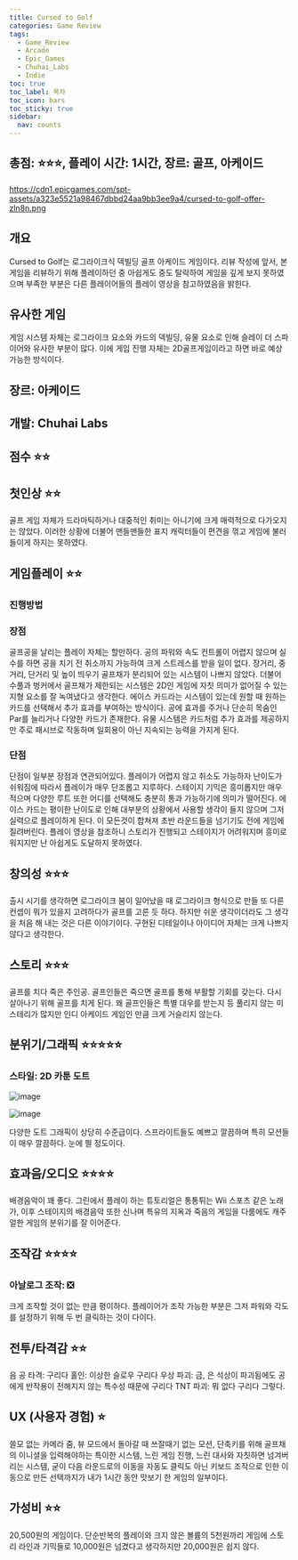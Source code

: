 ```yaml
---
title: Cursed to Golf
categories: Game Review
tags:
  - Game_Review
  - Arcade
  - Epic_Games
  - Chuhai_Labs
  - Indie
toc: true
toc_label: 목차
toc_icon: bars
toc_sticky: true
sidebar:
  nav: counts
---
```

## 총점: ⭐⭐⭐, 플레이 시간: 1시간, 장르: 골프, 아케이드

https://cdn1.epicgames.com/spt-assets/a323e5521a98467dbbd24aa9bb3ee9a4/cursed-to-golf-offer-zln8n.png

## 개요
Cursed to Golf는 로그라이크식 덱빌딩 골프 아케이드 게임이다.
리뷰 작성에 앞서, 본 게임을 리뷰하기 위해 플레이하던 중 아쉽게도 중도 탈락하여 게임을 깊게 보지 못하였으며 부족한 부분은 다른 플레이어들의 플레이 영상을 참고하였음을 밝힌다.
## 유사한 게임
게임 시스템 자체는 로그라이크 요소와 카드의 덱빌딩, 유물 요소로 인해 슬레이 더 스파이어와 유사한 부분이 많다. 이에 게임 진행 자체는 2D골프게임이라고 하면 바로 예상 가능한 방식이다.
## 장르: 아케이드
## 개발: Chuhai Labs
## 점수 ⭐⭐
## 첫인상 ⭐⭐
골프 게임 자체가 드라마틱하거나 대중적인 취미는 아니기에 크게 매력적으로 다가오지는 않았다. 이러한 상황에 더불어 맨들맨들한 표지 캐릭터들이 편견을 꺾고 게임에 불러들이게 하지는 못하였다.
## 게임플레이 ⭐⭐
### 진행방법
### 장점
골프공을 날리는 플레이 자체는 할만하다. 공의 파워와 속도 컨트롤이 어렵지 않으며 실수를 하면 공을 치기 전 취소까지 가능하여 크게 스트레스를 받을 일이 없다.
장거리, 중거리, 단거리 및 높이 띄우기 골프채가 분리되어 있는 시스템이 나쁘지 않았다. 더불어 수풀과 벙커에서 골프채가 제한되는 시스템은 2D인 게임에 자칫 의미가 없어질 수 있는 지형 요소를 잘 녹여냈다고 생각한다.
에이스 카드라는 시스템이 있는데 원할 때 원하는 카드를 선택해서 추가 효과를 부여하는 방식이다. 공에 효과를 주거나 단순히 목숨인 Par를 늘리거나 다양한 카드가 존재한다.
유물 시스템은 카드처럼 추가 효과를 제공하지만 주로 패시브로 작동하며 일회용이 아닌 지속되는 능력을 가지게 된다.
### 단점
단점이 일부분 장점과 연관되어있다.
플레이가 어렵지 않고 취소도 가능하자 난이도가 쉬워짐에 따라서 플레이가 매우 단조롭고 지루하다.
스테이지 기믹은 흥미롭지만 매우 적으며 다양한 루트 또한 어디를 선택해도 충분히 통과 가능하기에 의미가 떨어진다.
에이스 카드는 평이한 난이도로 인해 대부분의 상황에서 사용할 생각이 들지 않으며 그저 실력으로 플레이하게 된다.
이 모든것이 합쳐져 초반 라운드들을 넘기기도 전에 게임에 질려버린다. 플레이 영상을 참조하니 스토리가 진행되고 스테이지가 어려워지며 흥미로워지지만 난 아쉽게도 도달하지 못하였다.
## 창의성 ⭐⭐⭐
출시 시기를 생각하면 로그라이크 붐이 일어났을 때 로그라이크 형식으로 만들 또 다른 컨셉이 뭐가 있을지 고려하다가 골프를 고른 듯 하다. 하지만 쉬운 생각이더라도 그 생각을 처음 해 내는 것은 다른 이야기이다. 구현된 디테일이나 아이디어 자체는 크게 나쁘지 않다고 생각한다.
## 스토리 ⭐⭐⭐
골프를 치다 죽은 주인공. 골프인들은 죽으면 골프를 통해 부활할 기회를 갖는다. 다시 살아나기 위해 골프를 치게 된다. 왜 골프인들은 특별 대우를 받는지 등 풀리지 않는 미스테리가 많지만 인디 아케이드 게임인 만큼 크게 거슬리지 않는다.
## 분위기/그래픽 ⭐⭐⭐⭐⭐
### 스타일: 2D 카툰 도트

![image](https://github.com/hojun313/hojun313.github.io/assets/41545780/4ae2dd29-1b24-41b8-ad8c-f401df935b92)

![image](https://github.com/hojun313/hojun313.github.io/assets/41545780/4ac393c2-76f4-43ca-9551-a15ef7653895)

다양한 도트 그래픽이 상당히 수준급이다. 스프라이트들도 예쁘고 깔끔하며 특히 모션들이 매우 깔끔하다. 눈에 띌 정도이다.
## 효과음/오디오 ⭐⭐⭐⭐
배경음악이 꽤 좋다. 그린에서 플레이 하는 튜토리얼은 통통튀는 Wii 스포츠 같은 노래가, 이후 스테이지의 배경음악 또한 신나며 특유의 지옥과 죽음의 게임을 다룸에도 캐주얼한 게임의 분위기를 잘 이어준다.
## 조작감 ⭐⭐⭐⭐
### 아날로그 조작: ❎
크게 조작할 것이 없는 만큼 평이하다. 플레이어가 조작 가능한 부분은 그저 파워와 각도를 설정하기 위해 두 번 클릭하는 것이 다이다.
## 전투/타격감 ⭐⭐
음
공 타격: 구리다
홀인: 이상한 슬로우 구리다
우상 파괴: 금, 은 석상이 파괴됨에도 공에게 반작용이 전해지지 않는 특수성 때문에 구리다
TNT 파괴: 뭐 없다 구리다
그렇다.
## UX (사용자 경험) ⭐
쓸모 없는 카메라 줌, 뷰 모드에서 돌아갈 때 쓰잘때기 없는 모션, 단축키를 위해 골프채의 이니셜을 입력해야하는 특이한 시스템, 느린 게임 진행, 느린 대사와 자칫하면 넘겨버리는 시스템, 굳이 다음 라운드로의 이동을 자동도 클릭도 아닌 키보드 조작으로 인한 이동으로 만든 선택까지가 내가 1시간 동안 맛보기 한 게임의 일부이다.
## 가성비 ⭐⭐
20,500원의 게임이다. 단순반복의 플레이와 크지 않은 볼륨의 5천원까리 게임에 스토리 라인과 기믹들로 10,000원은 넘겼다고 생각하지만 20,000원은 쉽지 않다.
